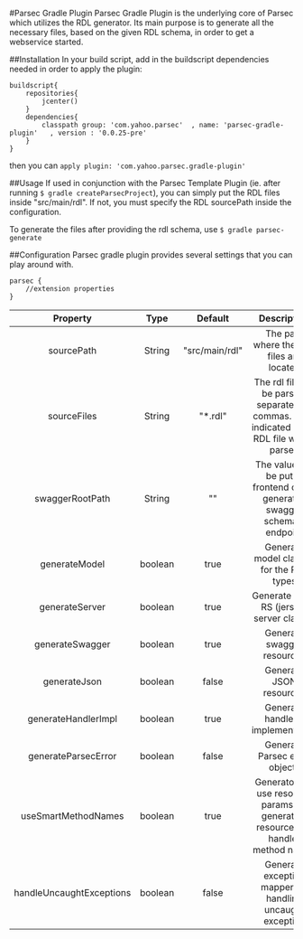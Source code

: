 #Parsec Gradle Plugin
Parsec Gradle Plugin is the underlying core of Parsec which utilizes the RDL generator. Its main purpose is to generate all the
necessary files, based on the given RDL schema, in order to get a webservice started.

##Installation
In your build script, add in the buildscript dependencies needed in order
to apply the plugin:

```
buildscript{
    repositories{
        jcenter()
    }
    dependencies{
        classpath group: 'com.yahoo.parsec'  , name: 'parsec-gradle-plugin'   , version : '0.0.25-pre'
    }
}
```

then you can `apply plugin: 'com.yahoo.parsec.gradle-plugin'`

##Usage
If used in conjunction with the Parsec Template Plugin (ie. after running `$ gradle createParsecProject`), you can simply
put the RDL files inside "src/main/rdl". If not, you must specify the RDL sourcePath inside the configuration.

To generate the files after providing the rdl schema, use `$ gradle parsec-generate`

##Configuration
Parsec gradle plugin provides several settings that you can play around with.

```
parsec {
    //extension properties
}
```

| Property               | Type   | Default      | Description |
|:----------------------:|:------:|:------------:|:-----------:|
|sourcePath              |String  |"src/main/rdl"|The path where the RDL files are located |
|sourceFiles             |String  |"*.rdl"       |The rdl files to be parsed, separated by commas. If not indicated every RDL file will be parsed|
|swaggerRootPath         |String  |""            |The value will be put in frontend of the generated swagger schema's endpoint|
|generateModel           |boolean |true          |Generate model classes for the RDL types|
|generateServer          |boolean |true          |Generate JAX-RS (jersey) server classes|
|generateSwagger         |boolean |true          |Generate swagger resources|
|generateJson            |boolean |false         |Generate JSON resources|
|generateHandlerImpl     |boolean |true          |Generate handler's implementation|
|generateParsecError     |boolean |false         |Generate Parsec error objects|
|useSmartMethodNames     |boolean |true          |Generator will use resource params for generating resource and handler method names|
|handleUncaughtExceptions|boolean |false         |Generate exception mapper for handling uncaught exception|
